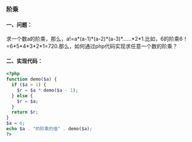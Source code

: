 ### 阶乘

#### 一、问题：
求一个数a的阶乘，那么，a!=a\*(a-1)\*(a-2)\*(a-3)\*……\*2\*1.比如，6的阶乘6！=6\*5\*4\*3\*2\*1=720.那么，如何通过php代码实现求任意一个数的阶乘？
#### 二、实现代码：

```php
<?php
function demo($a) {
  if ($a > 1) {
    $r = $a * demo($a - 1);
  } else {
    $r = $a;
  }
  return $r;
}
$a = 6;
echo $a . "的阶乘的值" . demo($a);
?>
```